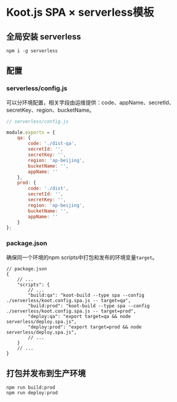 # Koot.js SPA × serverless模板
## 全局安装 serverless

```
npm i -g serverless
```

## 配置

### serverless/config.js

可以分环境配置，相关字段由运维提供：code、appName、secretId、secretKey、region、bucketName。

```js
// serverless/config.js

module.exports = {
    qa: {
        code: './dist-qa',
        secretId: '',
        secretKey: '',
        region: 'ap-beijing',
        bucketName: '',
        appName: ''
    },
    prod: {
        code: './dist',
        secretId: '',
        secretKey: '',
        region: 'ap-beijing',
        bucketName: '',
        appName: ''
    }
};
```

### package.json

确保同一个环境的npm scripts中打包和发布的环境变量`target`。

```
// package.json
{
    // ...
    "scripts": {
        // ...
        "build:qa": "koot-build --type spa --config ./serverless/koot.config.spa.js -- target=qa",
        "build:prod": "koot-build --type spa --config ./serverless/koot.config.spa.js -- target=prod",
        "deploy:qa": "export target=qa && node serverless/deploy.spa.js",
        "deploy:prod": "export target=prod && node serverless/deploy.spa.js",
        // ...
    }
    // ...
}
```

## 打包并发布到生产环境
```
npm run build:prod
npm run deploy:prod
```
